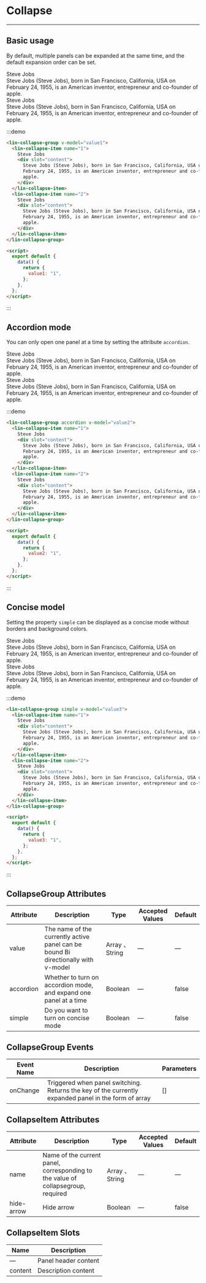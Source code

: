 <script>
export default {
  data(){
    return {
      value1:'1',
      value2:'2',
      value3:'3'
    }
  }
};
</script>

# Collapse

---

## Basic usage

By default, multiple panels can be expanded at the same time, and the default expansion order can be set.

<div class='demo-block'>
<lin-collapse-group v-model='value1'>
    <lin-collapse-item name="1">
    Steve Jobs
    <div slot="content">Steve Jobs (Steve Jobs), born in San Francisco, California, USA on February 24, 1955, is an American inventor, entrepreneur and co-founder of apple.</div>
    </lin-collapse-item>
    <lin-collapse-item name="2">
    Steve Jobs
    <div slot="content">Steve Jobs (Steve Jobs), born in San Francisco, California, USA on February 24, 1955, is an American inventor, entrepreneur and co-founder of apple.</div>
    </lin-collapse-item>
</lin-collapse-group>
</div>

:::demo

```html
<lin-collapse-group v-model="value1">
  <lin-collapse-item name="1">
    Steve Jobs
    <div slot="content">
      Steve Jobs (Steve Jobs), born in San Francisco, California, USA on
      February 24, 1955, is an American inventor, entrepreneur and co-founder of
      apple.
    </div>
  </lin-collapse-item>
  <lin-collapse-item name="2">
    Steve Jobs
    <div slot="content">
      Steve Jobs (Steve Jobs), born in San Francisco, California, USA on
      February 24, 1955, is an American inventor, entrepreneur and co-founder of
      apple.
    </div>
  </lin-collapse-item>
</lin-collapse-group>

<script>
  export default {
    data() {
      return {
        value1: "1",
      };
    },
  };
</script>
```

:::

## Accordion mode

You can only open one panel at a time by setting the attribute `accordion`.

<div class='demo-block'>
<lin-collapse-group accordion v-model='value2'>
    <lin-collapse-item name="1">
    Steve Jobs
    <div slot="content">Steve Jobs (Steve Jobs), born in San Francisco, California, USA on February 24, 1955, is an American inventor, entrepreneur and co-founder of apple.</div>
    </lin-collapse-item>
    <lin-collapse-item name="2">
    Steve Jobs
    <div slot="content">Steve Jobs (Steve Jobs), born in San Francisco, California, USA on February 24, 1955, is an American inventor, entrepreneur and co-founder of apple.</div>
    </lin-collapse-item>
</lin-collapse-group>
</div>

:::demo

```html
<lin-collapse-group accordion v-model="value2">
  <lin-collapse-item name="1">
    Steve Jobs
    <div slot="content">
      Steve Jobs (Steve Jobs), born in San Francisco, California, USA on
      February 24, 1955, is an American inventor, entrepreneur and co-founder of
      apple.
    </div>
  </lin-collapse-item>
  <lin-collapse-item name="2">
    Steve Jobs
    <div slot="content">
      Steve Jobs (Steve Jobs), born in San Francisco, California, USA on
      February 24, 1955, is an American inventor, entrepreneur and co-founder of
      apple.
    </div>
  </lin-collapse-item>
</lin-collapse-group>

<script>
  export default {
    data() {
      return {
        value2: "1",
      };
    },
  };
</script>
```

:::

## Concise model

Setting the property `simple` can be displayed as a concise mode without borders and background colors.

<div class='demo-block'>
<lin-collapse-group simple v-model='value3'>
    <lin-collapse-item name="1">
    Steve Jobs
    <div slot="content">Steve Jobs (Steve Jobs), born in San Francisco, California, USA on February 24, 1955, is an American inventor, entrepreneur and co-founder of apple.</div>
    </lin-collapse-item>
    <lin-collapse-item name="2">
    Steve Jobs
    <div slot="content">Steve Jobs (Steve Jobs), born in San Francisco, California, USA on February 24, 1955, is an American inventor, entrepreneur and co-founder of apple.</div>
    </lin-collapse-item>
</lin-collapse-group>
</div>

:::demo

```html
<lin-collapse-group simple v-model="value3">
  <lin-collapse-item name="1">
    Steve Jobs
    <div slot="content">
      Steve Jobs (Steve Jobs), born in San Francisco, California, USA on
      February 24, 1955, is an American inventor, entrepreneur and co-founder of
      apple.
    </div>
  </lin-collapse-item>
  <lin-collapse-item name="2">
    Steve Jobs
    <div slot="content">
      Steve Jobs (Steve Jobs), born in San Francisco, California, USA on
      February 24, 1955, is an American inventor, entrepreneur and co-founder of
      apple.
    </div>
  </lin-collapse-item>
</lin-collapse-group>

<script>
  export default {
    data() {
      return {
        value3: "1",
      };
    },
  };
</script>
```

:::

## CollapseGroup Attributes

| Attribute | Description                                                                       | Type            | Accepted Values | Default |
| --------- | --------------------------------------------------------------------------------- | --------------- | --------------- | ------- |
| value     | The name of the currently active panel can be bound Bi directionally with v-model | Array 、 String | —               | —       |
| accordion | Whether to turn on accordion mode, and expand one panel at a time                 | Boolean         | —               | false   |
| simple    | Do you want to turn on concise mode                                               | Boolean         | —               | false   |

## CollapseGroup Events

| Event Name | Description                                                                                          | Parameters |
| ---------- | ---------------------------------------------------------------------------------------------------- | ---------- |
| onChange   | Triggered when panel switching. Returns the key of the currently expanded panel in the form of array | []         |

## CollapseItem Attributes

| Attribute  | Description                                                                      | Type           | Accepted Values | Default |
| ---------- | -------------------------------------------------------------------------------- | -------------- | --------------- | ------- |
| name       | Name of the current panel, corresponding to the value of collapsegroup, required | Array 、String | —               | —       |
| hide-arrow | Hide arrow                                                                       | Boolean        | —               | false   |

## CollapseItem Slots

| Name    | Description          |
| ------- | -------------------- |
| —       | Panel header content |
| content | Description content  |
